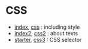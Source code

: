 # CSS
- [index](index.html), [css](app.css) : including style
- [index2](index2.html), [css2](app2.css) : about texts
- [starter](starter.html), [css3](app3.css) : CSS selector